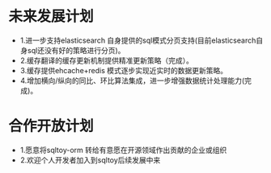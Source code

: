 # 未来发展计划
* 1.进一步支持elasticsearch 自身提供的sql模式分页支持(目前elasticsearch自身sql还没有好的策略进行分页)。
* 2.缓存翻译的缓存更新机制提供精准更新策略（完成）。
* 3.缓存提供ehcache+redis 模式逐步实现近实时的数据更新策略。
* 4.增加横向/纵向的同比、环比算法集成，进一步增强数据统计处理能力(完成)。

# 合作开放计划
* 1.愿意将sqltoy-orm 转给有意愿在开源领域作出贡献的企业或组织
* 2.欢迎个人开发者加入到sqltoy后续发展中来
